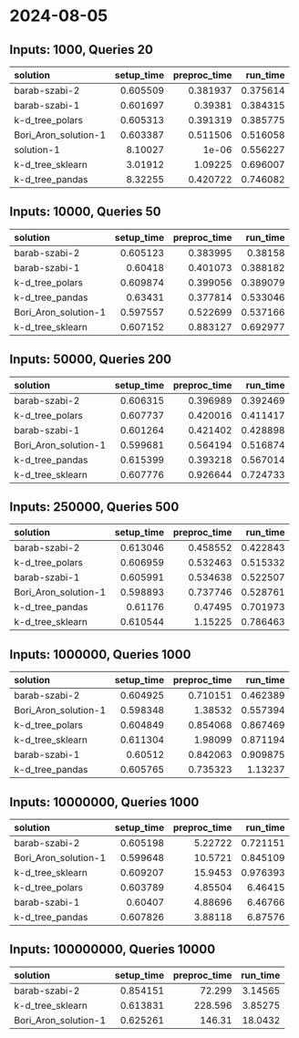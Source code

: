# 2024-08-05

## Inputs: 1000, Queries 20

| solution             |   setup_time |   preproc_time |   run_time |
|:---------------------|-------------:|---------------:|-----------:|
| barab-szabi-2        |     0.605509 |       0.381937 |   0.375614 |
| barab-szabi-1        |     0.601697 |       0.39381  |   0.384315 |
| k-d_tree_polars      |     0.605313 |       0.391319 |   0.385775 |
| Bori_Aron_solution-1 |     0.603387 |       0.511506 |   0.516058 |
| solution-1           |     8.10027  |       1e-06    |   0.556227 |
| k-d_tree_sklearn     |     3.01912  |       1.09225  |   0.696007 |
| k-d_tree_pandas      |     8.32255  |       0.420722 |   0.746082 |

## Inputs: 10000, Queries 50

| solution             |   setup_time |   preproc_time |   run_time |
|:---------------------|-------------:|---------------:|-----------:|
| barab-szabi-2        |     0.605123 |       0.383995 |   0.38158  |
| barab-szabi-1        |     0.60418  |       0.401073 |   0.388182 |
| k-d_tree_polars      |     0.609874 |       0.399056 |   0.389079 |
| k-d_tree_pandas      |     0.63431  |       0.377814 |   0.533046 |
| Bori_Aron_solution-1 |     0.597557 |       0.522699 |   0.537166 |
| k-d_tree_sklearn     |     0.607152 |       0.883127 |   0.692977 |

## Inputs: 50000, Queries 200

| solution             |   setup_time |   preproc_time |   run_time |
|:---------------------|-------------:|---------------:|-----------:|
| barab-szabi-2        |     0.606315 |       0.396989 |   0.392469 |
| k-d_tree_polars      |     0.607737 |       0.420016 |   0.411417 |
| barab-szabi-1        |     0.601264 |       0.421402 |   0.428898 |
| Bori_Aron_solution-1 |     0.599681 |       0.564194 |   0.516874 |
| k-d_tree_pandas      |     0.615399 |       0.393218 |   0.567014 |
| k-d_tree_sklearn     |     0.607776 |       0.926644 |   0.724733 |

## Inputs: 250000, Queries 500

| solution             |   setup_time |   preproc_time |   run_time |
|:---------------------|-------------:|---------------:|-----------:|
| barab-szabi-2        |     0.613046 |       0.458552 |   0.422843 |
| k-d_tree_polars      |     0.606959 |       0.532463 |   0.515332 |
| barab-szabi-1        |     0.605991 |       0.534638 |   0.522507 |
| Bori_Aron_solution-1 |     0.598893 |       0.737746 |   0.528761 |
| k-d_tree_pandas      |     0.61176  |       0.47495  |   0.701973 |
| k-d_tree_sklearn     |     0.610544 |       1.15225  |   0.786463 |

## Inputs: 1000000, Queries 1000

| solution             |   setup_time |   preproc_time |   run_time |
|:---------------------|-------------:|---------------:|-----------:|
| barab-szabi-2        |     0.604925 |       0.710151 |   0.462389 |
| Bori_Aron_solution-1 |     0.598348 |       1.38532  |   0.557394 |
| k-d_tree_polars      |     0.604849 |       0.854068 |   0.867469 |
| k-d_tree_sklearn     |     0.611304 |       1.98099  |   0.871194 |
| barab-szabi-1        |     0.60512  |       0.842063 |   0.909875 |
| k-d_tree_pandas      |     0.605765 |       0.735323 |   1.13237  |

## Inputs: 10000000, Queries 1000

| solution             |   setup_time |   preproc_time |   run_time |
|:---------------------|-------------:|---------------:|-----------:|
| barab-szabi-2        |     0.605198 |        5.22722 |   0.721151 |
| Bori_Aron_solution-1 |     0.599648 |       10.5721  |   0.845109 |
| k-d_tree_sklearn     |     0.609207 |       15.9453  |   0.976393 |
| k-d_tree_polars      |     0.603789 |        4.85504 |   6.46415  |
| barab-szabi-1        |     0.60407  |        4.88696 |   6.46766  |
| k-d_tree_pandas      |     0.607826 |        3.88118 |   6.87576  |

## Inputs: 100000000, Queries 10000

| solution             |   setup_time |   preproc_time |   run_time |
|:---------------------|-------------:|---------------:|-----------:|
| barab-szabi-2        |     0.854151 |         72.299 |    3.14565 |
| k-d_tree_sklearn     |     0.613831 |        228.596 |    3.85275 |
| Bori_Aron_solution-1 |     0.625261 |        146.31  |   18.0432  |